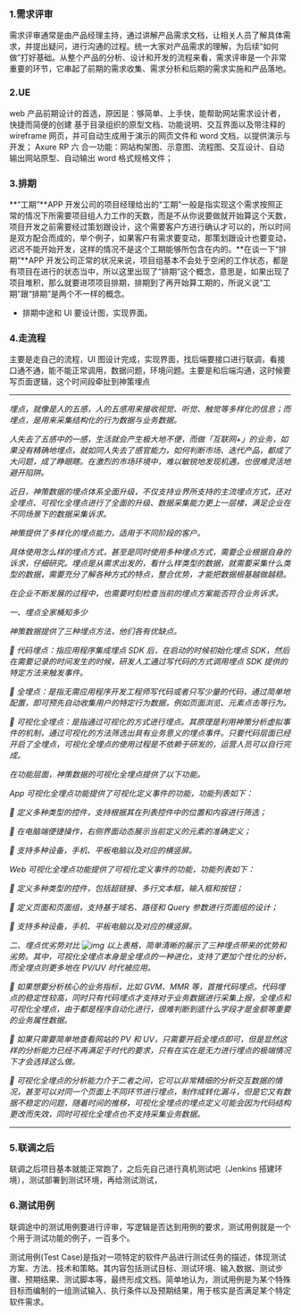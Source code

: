 ### 1.需求评审

需求评审通常是由产品经理主持，通过讲解产品需求文档，让相关人员了解具体需求，并提出疑问，进行沟通的过程。统一大家对产品需求的理解，为后续“如何做”打好基础。从整个产品的分析、设计和开发的流程来看，需求评审是一个非常重要的环节，它串起了前期的需求收集、需求分析和后期的需求实施和产品落地。

### 2.UE

web 产品前期设计的首选，原因是：够简单、上手快，能帮助网站需求设计者，快捷而简便的创建 基于目录组织的原型文档、功能说明、交互界面以及带注释的 wireframe 网页，并可自动生成用于演示的网页文件和 word 文档，以提供演示与开发； Axure RP 六 合一功能：网站构架图、示意图、流程图、交互设计、自动输出网站原型、自动输出 word 格式规格文件；

### 3.排期

**“工期”**APP 开发公司的项目经理给出的“工期”一般是指实现这个需求按照正常的情况下所需要项目组人力工作的天数，而是不从你说要做就开始算这个天数，项目开发之前需要经过策划跟设计，这个需要客户方进行确认才可以的，所以时间是双方配合而成的，举个例子，如果客户有需求要变动，那策划跟设计也要变动，迟迟不能开始开发，这样的情况不是这个工期能够所包含在内的。**在谈一下“排期”**APP 开发公司正常的状况来说，项目组基本不会处于空闲的工作状态，都是有项目在进行的状态当中，所以这里出现了“排期”这个概念，意思是，如果出现了项目堆积，那么就要进项项目排期，排期到了再开始算工期的，所说义说“工期”跟“排期”是两个不一样的概念。

- 排期中途和 UI 要设计图，实现界面。

### 4.走流程

主要是走自己的流程，UI 图设计完成，实现界面，找后端要接口进行联调，看接口通不通，能不能正常调用，数据问题，环境问题。主要是和后端沟通，这时候要写页面逻辑，这个时间段牵扯到神策埋点

---

_埋点，就像是人的五感，人的五感用来接收视觉、听觉、触觉等多样化的信息；而埋点，是用来采集结构化的行为数据与业务数据。_

_人失去了五感中的一感，生活就会产生极大地不便，而做「互联网+」的业务，如果没有精确地埋点，就如同人失去了感官能力，如何判断市场、迭代产品，都成了大问题，成了睁眼瞎。在激烈的市场环境中，难以敏锐地发现机遇，也很难灵活地避开陷阱。_

_近日，神策数据的埋点体系全面升级，不仅支持业界所支持的主流埋点方式，还对全埋点、可视化全埋点进行了全面的升级、数据采集能力更上一层楼，满足企业在不同场景下的数据采集诉求。_

_神策提供了多样化的埋点能力，适用于不同阶段的客户。_

_具体使用怎么样的埋点方式，甚至是同时使用多种埋点方式，需要企业根据自身的诉求，仔细研究。埋点是从需求出发的，看什么样类型的数据，就需要采集什么类型的数据，需要充分了解各种方式的特点，整合优势，才能把数据根基越做越稳。_

_在企业不断发展的过程中，也需要时刻检查当前的埋点方案能否符合业务诉求。_

_一、埋点全家桶知多少_

_神策数据提供了三种埋点方法，他们各有优缺点。_

_ 代码埋点：指应用程序集成埋点 SDK 后，在启动的时候初始化埋点 SDK，然后在需要记录的时间发生的时候，研发人工通过写代码的方式调用埋点 SDK 提供的特定方法来触发事件。_

_ 全埋点：是指无需应用程序开发工程师写代码或者只写少量的代码，通过简单地配置，即可预先自动收集用户的特定行为数据，例如页面浏览、元素点击等行为。_

_ 可视化全埋点：是指通过可视化的方式进行埋点。其原理是利用神策分析虚拟事件的机制，通过可视化的方法筛选出具有业务意义的埋点事件。只要代码层面已经开启了全埋点，可视化全埋点的使用过程是不依赖于研发的，运营人员可以自行完成。_

_在功能层面，神策数据的可视化全埋点提供了以下功能。_

_App 可视化全埋点功能提供了可视化定义事件的功能，功能列表如下：_

_ 定义多种类型的控件，支持根据其在列表控件中的位置和内容进行筛选；_

_ 在电脑端便捷操作，右侧界面动态展示当前定义的元素的准确定义；_

_ 支持多种设备，手机、平板电脑以及对应的横竖屏。_

_Web 可视化全埋点功能提供了可视化定义事件的功能，功能列表如下：_

_ 定义多种类型的控件，包括超链接、多行文本框，输入框和按钮；_

_ 定义页面和页面组，支持基于域名、路径和 Query 参数进行页面组的设计；_

_ 支持多种设备，手机、平板电脑以及对应的横竖屏。_

_二、埋点优劣势对比 ![img](https://www.sensorsdata.cn/blog/content/images/2020/05/1.png) 以上表格，简单清晰的展示了三种埋点带来的优势和劣势。其中，可视化全埋点本身是全埋点的一种进化，支持了更加个性化的分析，而全埋点则更多地在 PV/UV 时代被应用。_

_ 如果想要分析核心的业务指标，比如 GVM、MMR 等，首推代码埋点。代码埋点的稳定性较高，同时只有代码埋点才支持对于业务数据进行采集上报，全埋点和可视化全埋点，由于都是程序自动化进行，很难判断到底什么字段才是金额等重要的业务属性数据。_

_ 如果只需要简单地查看网站的 PV 和 UV，只需要开启全埋点即可，但是显然这样的分析能力已经不再满足于时代的要求，只有在实在是无力进行埋点的极端情况下才会选择这么做。_

_ 可视化全埋点的分析能力介于二者之间，它可以非常精细的分析交互数据的情况，甚至可以对同一个页面上不同环节进行埋点，制作成转化漏斗，但是它又有数据不稳定的问题，随着时间的推移，可视化全埋点的埋点定义可能会因为代码结构更改而失效，同时可视化全埋点也不支持采集业务数据。_

---

### 5.联调之后

联调之后项目基本就能正常跑了，之后先自己进行真机测试吧（Jenkins 搭建环境），测试部署到测试环境，再给测试测试，

### 6.测试用例

联调途中的测试用例要进行评审，写逻辑是否达到用例的要求，测试用例就是一个个用于测试功能的例子，一百多个。

测试用例(Test Case)是指对一项特定的软件产品进行测试任务的描述，体现测试方案、方法、技术和策略。其内容包括测试目标、测试环境、输入数据、测试步骤、预期结果、测试脚本等，最终形成文档。简单地认为，测试用例是为某个特殊目标而编制的一组测试输入、执行条件以及预期结果，用于核实是否满足某个特定软件需求。
